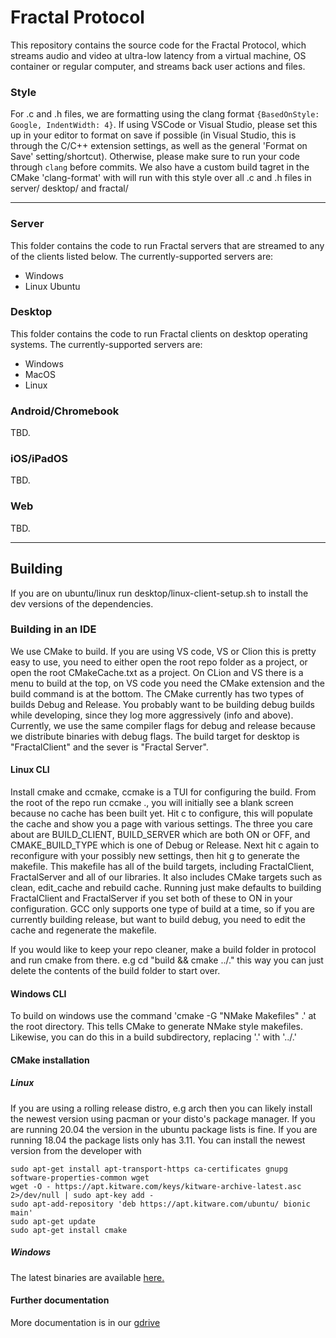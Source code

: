 # Fractal Protocol

This repository contains the source code for the Fractal Protocol, which streams audio and video at ultra-low latency from a virtual machine, OS container or regular computer, and streams back user actions and files.

### Style

For .c and .h files, we are formatting using the clang format `{BasedOnStyle: Google, IndentWidth: 4}`. If using VSCode or Visual Studio, please set this up in your editor to format on save if possible (in Visual Studio, this is through the C/C++ extension settings, as well as the general 'Format on Save' setting/shortcut). Otherwise, please make sure to run your code through `clang` before commits.
We also have a custom build tagret in the CMake 'clang-format' with will run with this style over all .c and .h files in server/ desktop/ and fractal/

------------

### Server

This folder contains the code to run Fractal servers that are streamed to any of the clients listed below. The currently-supported servers are:

-   Windows
-   Linux Ubuntu

### Desktop

This folder contains the code to run Fractal clients on desktop operating systems. The currently-supported servers are:

-   Windows
-   MacOS
-   Linux

### Android/Chromebook

TBD.

### iOS/iPadOS

TBD.

### Web

TBD.
 
 ------------
 ## Building
 If you are on ubuntu/linux run desktop/linux-client-setup.sh to install the dev versions of the dependencies. 
 ### Building in an IDE
 We use CMake to build. If you are using VS code, VS or Clion this is pretty easy to use, 
 you need to either open the root repo folder as a project, or open the root CMakeCache.txt
 as a project. On CLion and VS there is a menu to build at the top, on VS code you need the 
 CMake extension and the build command is at the bottom. The CMake currently has two types of builds
 Debug and Release. You probably want to be building debug builds while developing, since they log more
 aggressively (info and above). Currently, we use the same compiler flags for debug and release because we 
  distribute binaries with debug flags. The build target for desktop is "FractalClient" and the sever is "Fractal Server".
 
 
 #### Linux CLI
 Install cmake and ccmake, ccmake is a TUI for configuring the build. 
 From the root of the repo run ccmake ., you will initially see a blank screen because no cache has been built yet.
 Hit c to configure, this will populate the cache and show you a page with various settings. The three you care about 
 are BUILD_CLIENT, BUILD_SERVER which are both ON or OFF, and CMAKE_BUILD_TYPE which is one of Debug or Release.
 Next hit c again to reconfigure with your possibly new settings, then hit g to generate the makefile. This makefile has all of the build targets,
 including FractalClient, FractalServer and all of our libraries. It also includes CMake targets such as clean, edit_cache and rebuild cache.
 Running just make defaults to building FractalClient and FractalServer if you set both of these to ON in your configuration.
 GCC only supports one type of build at a time, so if you are currently building release, but want to build debug, you need to edit the cache and regenerate the makefile.  
 
 If you would like to keep your repo cleaner, make a build folder in protocol and run cmake from there. e.g cd "build && 
 cmake ../." this way you can just delete the contents of the build folder to start over. 
 
 #### Windows CLI
To build on windows use the command 'cmake -G "NMake Makefiles" .' at the root directory. This tells CMake to generate 
NMake style makefiles. Likewise, you can do this in a build subdirectory, replacing '.' with '../.'

#### CMake installation 
##### Linux
If you are using a rolling release distro, e.g arch then you can likely install the newest version using pacman or your 
disto's package manager. 
If you are running 20.04 the version in the ubuntu package lists is fine. 
If you are running 18.04 the package lists only has 3.11.  You can install the newest version from the developer with 
```
sudo apt-get install apt-transport-https ca-certificates gnupg software-properties-common wget
wget -O - https://apt.kitware.com/keys/kitware-archive-latest.asc 2>/dev/null | sudo apt-key add -
sudo apt-add-repository 'deb https://apt.kitware.com/ubuntu/ bionic main'
sudo apt-get update
sudo apt-get install cmake
```
##### Windows
The latest binaries are available [here.](https://cmake.org/download/) 
#### Further documentation
More documentation is in our [gdrive](https://docs.google.com/document/d/1T9Lc3HVoqhqSjdUbiaFaQU71oV1VH25iFGDNvAYjtOs/edit?usp=sharing)
